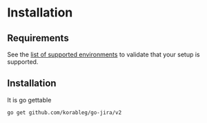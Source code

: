 # Installation

## Requirements

See the [list of supported environments] to validate that your setup is supported.

## Installation

It is go gettable

```bash
go get github.com/korableg/go-jira/v2
```

  [list of supported environments]: supported-environments.md